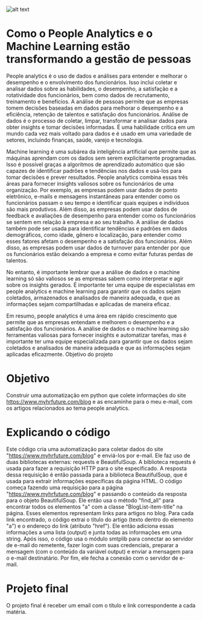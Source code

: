 ![alt text](https://encrypted-tbn0.gstatic.com/images?q=tbn:ANd9GcT52Sh9RSf6v2hOEAR5gg_hFMDpRE0Y2Y8EmA&usqp=CAU)

# Como o People Analytics e o Machine Learning estão transformando a gestão de pessoas
People analytics é o uso de dados e análises para entender e melhorar o desempenho e o envolvimento dos funcionários. Isso inclui coletar e analisar dados sobre as habilidades, o desempenho, a satisfação e a rotatividade dos funcionários, bem como dados de recrutamento, treinamento e benefícios. A análise de pessoas permite que as empresas tomem decisões baseadas em dados para melhorar o desempenho e a eficiência, retenção de talentos e satisfação dos funcionários.
Análise de dados é o processo de coletar, limpar, transformar e analisar dados para obter insights e tomar decisões informadas. É uma habilidade crítica em um mundo cada vez mais voltado para dados e é usado em uma variedade de setores, incluindo finanças, saúde, varejo e tecnologia.

Machine learning é uma subárea da inteligência artificial que permite que as máquinas aprendam com os dados sem serem explicitamente programadas. Isso é possível graças a algoritmos de aprendizado automático que são capazes de identificar padrões e tendências nos dados e usá-los para tomar decisões e prever resultados.
People analytics combina essas três áreas para fornecer insights valiosos sobre os funcionários de uma organização. Por exemplo, as empresas podem usar dados de ponto eletrônico, e-mails e mensagens instantâneas para entender como os funcionários passam o seu tempo e identificar quais equipes e indivíduos são mais produtivos. Além disso, as empresas podem usar dados de feedback e avaliações de desempenho para entender como os funcionários se sentem em relação à empresa e ao seu trabalho.
A análise de dados também pode ser usada para identificar tendências e padrões em dados demográficos, como idade, gênero e localização, para entender como esses fatores afetam o desempenho e a satisfação dos funcionários. Além disso, as empresas podem usar dados de turnover para entender por que os funcionários estão deixando a empresa e como evitar futuras perdas de talentos.

No entanto, é importante lembrar que a análise de dados e o machine learning só são valiosos se as empresas sabem como interpretar e agir sobre os insights gerados. É importante ter uma equipe de especialistas em people analytics e machine learning para garantir que os dados sejam coletados, armazenados e analisados ​​de maneira adequada, e que as informações sejam compartilhadas e aplicadas de maneira eficaz.

Em resumo, people analytics é uma área em rápido crescimento que permite que as empresas entendam e melhorem o desempenho e a satisfação dos funcionários. A análise de dados e o machine learning são ferramentas valiosas para fornecer insights e automatizar tarefas, mas é importante ter uma equipe especializada para garantir que os dados sejam coletados e analisados ​​de maneira adequada e que as informações sejam aplicadas eficazmente.
Objetivo do projeto

# Objetivo
Construir uma automatização em python que colete informações do site https://www.myhrfuture.com/blog e as encaminhe para o meu e-mail, com os artigos relacionados ao tema people analytics.

# Explicando o código 
Este código cria uma automatização para coletar dados do site "https://www.myhrfuture.com/blog" e enviá-los por e-mail. Ele faz uso de duas bibliotecas externas: requests e BeautifulSoup.
A biblioteca requests é usada para fazer a requisição HTTP para o site especificado. A resposta dessa requisição é então passada para a biblioteca BeautifulSoup, que é usada para extrair informações específicas da página HTML.
O código começa fazendo uma requisição para a página "https://www.myhrfuture.com/blog" e passando o conteúdo da resposta para o objeto BeautifulSoup. Ele então usa o método "find_all" para encontrar todos os elementos "a" com a classe "BlogList-item-title" na página. Esses elementos representam links para artigos no blog.
Para cada link encontrado, o código extrai o título do artigo (texto dentro do elemento "a") e o endereço do link (atributo "href"). Ele então adiciona essas informações a uma lista (output) e junta todas as informações em uma string.
Após isso, o código usa o módulo smtplib para conectar ao servidor de e-mail do remetente, fazer login com suas credenciais, preparar a mensagem (com o conteúdo da variável output) e enviar a mensagem para o e-mail destinatário. Por fim, ele fecha a conexão com o servidor de e-mail.

# Projeto final
O projeto final é receber um email com o título e link correspondente a cada matéria.


